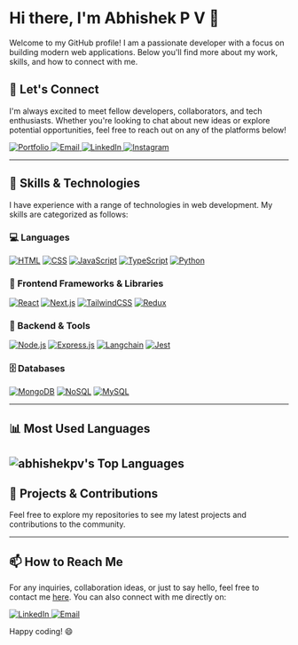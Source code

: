 # Hi there, I'm Abhishek P V 👋

Welcome to my GitHub profile! I am a passionate developer with a focus on building modern web applications. Below you'll find more about my work, skills, and how to connect with me.

## 🔗 Let's Connect

I'm always excited to meet fellow developers, collaborators, and tech enthusiasts. Whether you're looking to chat about new ideas or explore potential opportunities, feel free to reach out on any of the platforms below!

  <a href="https://abhishekpv.vercel.app/" target="_blank">
    <img src="https://img.shields.io/badge/Portfolio-abhishekpv.vercel.app-blue?style=for-the-badge&logo=google-chrome" alt="Portfolio">
  </a>
  <a href="mailto:your.email@example.com" target="_blank">
    <img src="https://img.shields.io/badge/Email-Contact-orange?style=for-the-badge&logo=gmail" alt="Email">
  </a>
  <a href="https://www.linkedin.com/in/abhishek-p-v/" target="_blank">
    <img src="https://img.shields.io/badge/LinkedIn-abhishek--p--v-blue?style=for-the-badge&logo=linkedin" alt="LinkedIn">
  </a>
  <a href="https://www.instagram.com/_abhishek_pv" target="_blank">
    <img src="https://img.shields.io/badge/Instagram-@_abhishek_pv-ff69b4?style=for-the-badge&logo=instagram" alt="Instagram">
  </a>


---

## 🚀 Skills & Technologies

I have experience with a range of technologies in web development. My skills are categorized as follows:

### 💻 Languages
[![HTML](https://img.shields.io/badge/HTML-E34F26?style=for-the-badge&logo=html5&logoColor=white)](https://developer.mozilla.org/en-US/docs/Web/HTML)
[![CSS](https://img.shields.io/badge/CSS-1572B6?style=for-the-badge&logo=css3&logoColor=white)](https://developer.mozilla.org/en-US/docs/Web/CSS)
[![JavaScript](https://img.shields.io/badge/JavaScript-F7DF1E?style=for-the-badge&logo=javascript&logoColor=black)](https://developer.mozilla.org/en-US/docs/Web/JavaScript)
[![TypeScript](https://img.shields.io/badge/TypeScript-3178C6?style=for-the-badge&logo=typescript&logoColor=white)](https://www.typescriptlang.org/)
[![Python](https://img.shields.io/badge/Python-3776AB?style=for-the-badge&logo=python&logoColor=white)](https://www.python.org/)

### 🎨 Frontend Frameworks & Libraries
[![React](https://img.shields.io/badge/React-61DAFB?style=for-the-badge&logo=react&logoColor=black)](https://reactjs.org/)
[![Next.js](https://img.shields.io/badge/Next.js-000000?style=for-the-badge&logo=next.js&logoColor=white)](https://nextjs.org/)
[![TailwindCSS](https://img.shields.io/badge/Tailwind_CSS-38B2AC?style=for-the-badge&logo=tailwind-css&logoColor=white)](https://tailwindcss.com/)
[![Redux](https://img.shields.io/badge/Redux-764ABC?style=for-the-badge&logo=redux&logoColor=white)](https://redux.js.org/)

### 🔧 Backend & Tools
[![Node.js](https://img.shields.io/badge/Node.js-339933?style=for-the-badge&logo=nodedotjs&logoColor=white)](https://nodejs.org/)
[![Express.js](https://img.shields.io/badge/Express.js-000000?style=for-the-badge)](https://expressjs.com/)
[![Langchain](https://img.shields.io/badge/Langchain-4285F4?style=for-the-badge&logo=python&logoColor=white)](https://python.langchain.com/)
[![Jest](https://img.shields.io/badge/Jest-C21325?style=for-the-badge&logo=jest&logoColor=white)](https://jestjs.io/)

### 🗄️ Databases
[![MongoDB](https://img.shields.io/badge/MongoDB-47A248?style=for-the-badge&logo=mongodb&logoColor=white)](https://www.mongodb.com/)
[![NoSQL](https://img.shields.io/badge/NoSQL-4E6F8D?style=for-the-badge)](https://www.mongodb.com/nosql-explained)
[![MySQL](https://img.shields.io/badge/MySQL-4479A1?style=for-the-badge&logo=mysql&logoColor=white)](https://www.mysql.com/)

---

## 📊 Most Used Languages

![abhishekpv's Top Languages](https://github-readme-stats.vercel.app/api/top-langs/?username=abhishekpv&theme=dark&show_icons=true&hide_border=true&layout=compact)
---

## 📂 Projects & Contributions

Feel free to explore my repositories to see my latest projects and contributions to the community.

---

## 📫 How to Reach Me

For any inquiries, collaboration ideas, or just to say hello, feel free to contact me <a href="https://abhishekpv.vercel.app/#contact" target="_blank">here</a>. You can also connect with me directly on:

  <a href="https://www.linkedin.com/in/abhishek-p-v/" target="_blank">
    <img src="https://img.shields.io/badge/LinkedIn-Connect-blue?style=for-the-badge&logo=linkedin" alt="LinkedIn">
  </a>
 <a href="mailto:your.email@example.com" target="_blank">
    <img src="https://img.shields.io/badge/Email-Contact-orange?style=for-the-badge&logo=gmail" alt="Email">
  </a>



Happy coding! 😄
